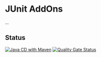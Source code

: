 # JUnit AddOns

...

## Status

[![Java CD with Maven](https://github.com/oneteme/junit-addons/actions/workflows/deploy.yml/badge.svg)](https://github.com/oneteme/junit-addons/actions/workflows/deploy.yml)
[![Quality Gate Status](https://sonarcloud.io/api/project_badges/measure?project=oneteme_junit-addons&metric=alert_status)](https://sonarcloud.io/summary/new_code?id=oneteme_junit-addons)
